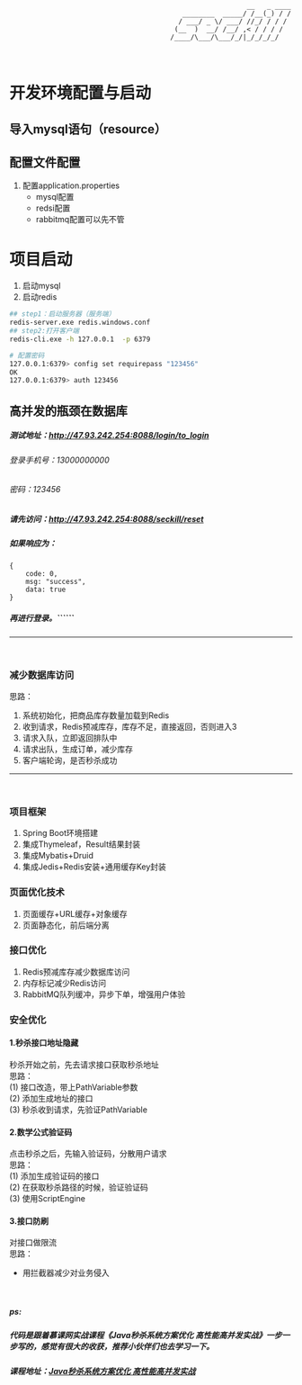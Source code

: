                                                               __   _ ____
                                               ________  _____/ /__(_) / /
                                              / ___/ _ \/ ___/ //_/ / / / 
                                             (__  )  __/ /__/ ,< / / / /  
                                            /____/\___/\___/_/|_/_/_/_/
<br/>

# 开发环境配置与启动
## 导入mysql语句（resource）
## 配置文件配置
1. 配置application.properties
    * mysql配置
    * redsi配置
    * rabbitmq配置可以先不管
# 项目启动
1. 启动mysql
2. 启动redis
```sh
## step1：启动服务器（服务端）
redis-server.exe redis.windows.conf
## step2:打开客户端
redis-cli.exe -h 127.0.0.1  -p 6379

# 配置密码
127.0.0.1:6379> config set requirepass "123456"
OK
127.0.0.1:6379> auth 123456
```

## 高并发的瓶颈在数据库

##### 测试地址：http://47.93.242.254:8088/login/to_login<br>
###### 登录手机号：13000000000<br>
###### 密码：123456

##### 请先访问：http://47.93.242.254:8088/seckill/reset<br>
##### 如果响应为：
```
{
    code: 0,
    msg: "success",
    data: true
}
```
##### 再进行登录。__``````__
<hr>
<br>


### 减少数据库访问
思路：<br>
1. 系统初始化，把商品库存数量加载到Redis<br>
2. 收到请求，Redis预减库存，库存不足，直接返回，否则进入3<br>
3. 请求入队，立即返回排队中<br>
4. 请求出队，生成订单，减少库存<br>
5. 客户端轮询，是否秒杀成功
<hr>
<br>



### 项目框架
1. Spring Boot环境搭建<br>
2. 集成Thymeleaf，Result结果封装<br>
3. 集成Mybatis+Druid<br>
4. 集成Jedis+Redis安装+通用缓存Key封装

### 页面优化技术
1. 页面缓存+URL缓存+对象缓存<br>
2. 页面静态化，前后端分离

### 接口优化
1. Redis预减库存减少数据库访问<br>
2. 内存标记减少Redis访问<br>
3. RabbitMQ队列缓冲，异步下单，增强用户体验

### 安全优化
#### 1.秒杀接口地址隐藏
秒杀开始之前，先去请求接口获取秒杀地址<br>
思路：<br>
  (1) 接口改造，带上PathVariable参数<br>
  (2) 添加生成地址的接口<br>
  (3) 秒杀收到请求，先验证PathVariable<br>

#### 2.数学公式验证码
点击秒杀之后，先输入验证码，分散用户请求<br>
思路：<br>
  (1) 添加生成验证码的接口<br>
  (2) 在获取秒杀路径的时候，验证验证码<br>
  (3) 使用ScriptEngine<br>

#### 3.接口防刷
对接口做限流<br>
思路：
* 用拦截器减少对业务侵入

<br>

##### ps:
##### 代码是跟着慕课网实战课程《Java秒杀系统方案优化 高性能高并发实战》一步一步写的，感觉有很大的收获，推荐小伙伴们也去学习一下。
##### 课程地址：[Java秒杀系统方案优化 高性能高并发实战](https://coding.imooc.com/class/168.html)

